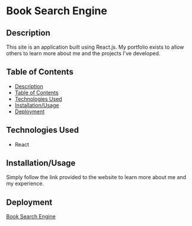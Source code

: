# Book Search Engine

## Description
This site is an application built using React.js. My portfolio exists to allow others to learn more about me and the projects I've developed. 

## Table of Contents
- [Description](#description)
- [Table of Contents](#table-of-contents)
- [Technologies Used](#technologies-used)
- [Installation/Usage](#installation-usage)
- [Deployment](#deployment)

## Technologies Used
- React

## Installation/Usage

Simply follow the link provided to the website to learn more about me and my experience. 

## Deployment

[Book Search Engine](https://book-search-engine-882a.onrender.com/)